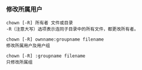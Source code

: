 ###  修改所属用户
```shell
chown [-R] 所有者 文件或目录 
-R（注意大写）选项表示连同子目录中的所有文件，都更改所有者。

chown [-R] ownname:groupname filename
修改所属用户及用户组

chown [-R] :groupname filename
只修改所属组
```

